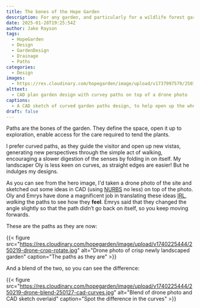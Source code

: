 ```yaml
---
title: The bones of the Hope Garden
description: For any garden, and particularly for a wildlife forest garden, plants are paramount. But there is so much to do before they’re in the ground.
date: 2025-01-28T19:25:54Z
author: Jake Rayson 
tags: 
  - HopeGarden
  - Design
  - GardenDesign
  - Drainage
  - Paths
categories: 
  - Design
images:
  - https://res.cloudinary.com/hopegarden/image/upload/v1737997579/250127-cad-curves-screenshot-bed.webp
alttext: 
  - CAD plan garden design with curvey paths on top of a drone photo
captions: 
  - A CAD sketch of curved garden paths design, to help open up the whole garden, particularly in a smaller space
draft: false
---
```


Paths are the bones of the garden. They define the space, open it up to exploration, enable access for the care required to tend the plants. 

I prefer curved paths, as they guide the visitor and open up new vistas, generating new perspectives through the simple act of walking, encouraging a slower digestion of the senses by folding in on itself. My landscaper Oly is less keen on curves, as straight edges are easier! But he indulges my designs.

As you can see from the hero image, I'd taken a drone photo of the site and sketched out some ideas in CAD (using [NURBS](https://en.wikipedia.org/wiki/Non-uniform_rational_B-spline) no less) on top of the photo. Oly and Emrys have done a magnificent job in translating these ideas [IRL](https://onelook.com/?w=irl), *walking* the paths to see how they **feel**. Emrys said that they changed the angle slightly so that the path didn’t go back on itself, so you keep moving forwards.

These are the paths as they are now:

{{< figure src="https://res.cloudinary.com/hopegarden/image/upload/v1740225444/250219-drone-crop-rotate.jpg" alt="Drone photo of crisp newly landscaped garden" caption="The paths as they are" >}}

And a blend of the two, so you can see the difference:

{{< figure src="https://res.cloudinary.com/hopegarden/image/upload/v1740225444/250219-drone-blend-250127-cad-curves.jpg" alt="Blend of drone photo and CAD sketch overlaid" caption="Spot the difference in the curves" >}}
